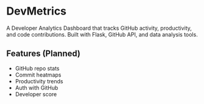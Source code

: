 # DevMetrics

A Developer Analytics Dashboard that tracks GitHub activity, productivity, and code contributions. Built with Flask, GitHub API, and data analysis tools.

## Features (Planned)
- GitHub repo stats
- Commit heatmaps
- Productivity trends
- Auth with GitHub
- Developer score

